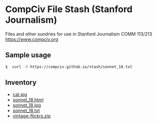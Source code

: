 # CompCiv File Stash (Stanford Journalism)

Files and other sundries for use in Stanford Journalism COMM 113/213 https://www.compciv.org

## Sample usage

```sh
$  curl -O https://compciv.github.io/stash/sonnet_18.txt
```

## Inventory

- [cat.jpg](//compciv.github.io/stash/cat.jpg)
- [sonnet_18.html](//compciv.github.io/stash/sonnet_18.html)
- [sonnet_18.jpg](//compciv.github.io/stash/sonnet_18.jpg)
- [sonnet_18.txt](//compciv.github.io/stash/sonnet_18.txt)
- [vintage-flickrs.zip](//compciv.github.io/stash/vintage-flickrs.zip)
